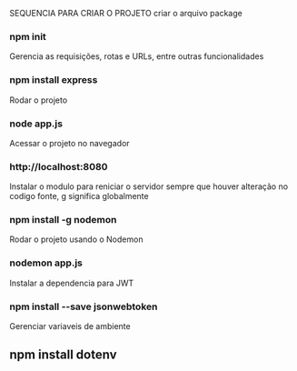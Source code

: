 SEQUENCIA PARA CRIAR O PROJETO
criar o arquivo package
### npm init

Gerencia as requisições, rotas e URLs, entre outras funcionalidades
### npm install express

Rodar o projeto
### node app.js

Acessar o projeto no navegador
### http://localhost:8080

Instalar o modulo para reniciar o servidor sempre que houver alteração no codigo fonte, g significa globalmente
### npm install -g nodemon

Rodar o projeto usando o Nodemon
### nodemon app.js

Instalar a dependencia para JWT
### npm install --save jsonwebtoken

Gerenciar variaveis de ambiente
## npm install dotenv